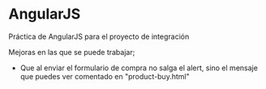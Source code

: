 # AngularJS
Práctica de AngularJS para el proyecto de integración

Mejoras en las que se puede trabajar;
- Que al enviar el formulario de compra no salga el alert, sino el mensaje que puedes ver comentado en "product-buy.html"
